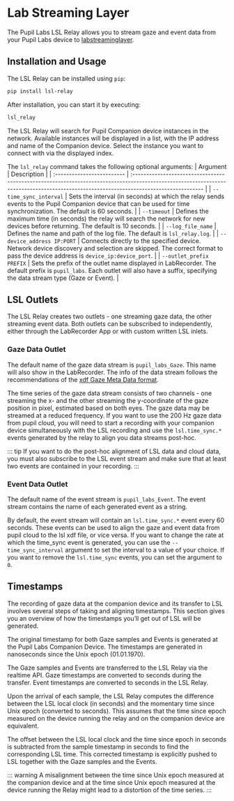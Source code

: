 # Lab Streaming Layer
The Pupil Labs LSL Relay allows you to stream gaze and event data from your Pupil Labs device to [labstreaminglayer](https://github.com/sccn/labstreaminglayer).

## Installation and Usage
The LSL Relay can be installed using `pip`:
```bash
pip install lsl-relay
```

After installation, you can start it by executing:

```bash
lsl_relay
```

The LSL Relay will search for Pupil Companion device instances in the network. Available instances will be displayed in a list, with the IP address and name of the Companion device. Select the instance you want to connect with via the displayed index.

The `lsl_relay` command takes the following optional arguments:
| Argument                   | Description                                                                                                                                                                            |
| :------------------------- | :------------------------------------------------------------------------------------------------------------------------------------------------------------------------------------- |
| `--time_sync_interval`     | Sets the interval (in seconds) at which the relay sends events to the Pupil Companion device that can be used for time synchronization. The default is 60 seconds.                     |
| `--timeout`                | Defines the maximum time (in seconds) the relay will search the network for new devices before returning. The default is 10 seconds.                                                   |
| `--log_file_name`          | Defines the name and path of the log file. The default is `lsl_relay.log`.                                                                                                             |
| `--device_address IP:PORT` | Connects directly to the specified device. Network device discovery and selection are skipped. The correct format to pass the device address is `device_ip:device_port`.               |
| `--outlet_prefix PREFIX`   | Sets the prefix of the outlet name displayed in LabRecorder. The default prefix is `pupil_labs`. Each outlet will also have a suffix, specifying the data stream type (Gaze or Event). |

## LSL Outlets

The LSL Relay creates two outlets - one streaming gaze data, the other streaming event data. Both outlets can be subscribed to independently, either through the LabRecorder App or with custom written LSL inlets.

### Gaze Data Outlet

The default name of the gaze data stream is `pupil_labs_Gaze`. This name will also show in the LabRecorder. The info of the data stream follows the recommendations of the [xdf Gaze Meta Data format](https://github.com/sccn/xdf/wiki/Gaze-Meta-Data).

The time series of the gaze data stream consists of two channels - one streaming the x- and the other streaming the y-coordinate of the gaze position in pixel, estimated based on both eyes. The gaze data may be streamed at a reduced frequency. If you want to use the 200 Hz gaze data from pupil cloud, you will need to start a recording with your companion device simultaneously with the LSL recording and use the `lsl.time_sync.*` events generated by the relay to align you data streams post-hoc.

::: tip
If you want to do the post-hoc alignment of LSL data and cloud data, you must also subscribe to the LSL event stream and make sure that at least two events are contained in your recording.
:::

### Event Data Outlet

The default name of the event stream is `pupil_labs_Event`. The event stream contains the name of each generated event as a string.

By default, the event stream will contain an `lsl.time_sync.*` event every 60 seconds. These events can be used to align the gaze and event data from pupil cloud to the lsl xdf file, or vice versa. If you want to change the rate at which the time_sync event is generated, you can use the `--time_sync_interval` argument to set the interval to a value of your choice. If you want to remove the `lsl.time_sync` events, you can set the argument to `0`.

## Timestamps

The recording of gaze data at the companion device and its transfer to LSL involves several steps of taking and aligning timestamps. This section gives you an overview of how the timestamps you’ll get out of LSL will be generated.

The original timestamp for both Gaze samples and Events is generated at the Pupil Labs Companion Device. The timestamps are generated in nanoseconds since the Unix epoch (01.01.1970).

The Gaze samples and Events are transferred to the LSL Relay via the realtime API. Gaze timestamps are converted to seconds during the transfer. Event timestamps are converted to seconds in the LSL Relay.

Upon the arrival of each sample, the LSL Relay computes the difference between the LSL local clock (in seconds) and the momentary time since Unix epoch (converted to seconds). This assumes that the time since epoch measured on the device running the relay and on the companion device are equivalent.

The offset between the LSL local clock and the time since epoch in seconds is subtracted from the sample timestamp in seconds to find the corresponding LSL time. This corrected timestamp is explicitly pushed to LSL together with the Gaze samples and the Events.

::: warning
A misalignment between the time since Unix epoch measured at the companion device and at the time since Unix epoch measured at the device running the Relay might lead to a distortion of the time series.
:::